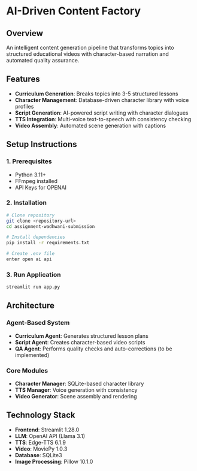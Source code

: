 # AI-Driven Content Factory

## Overview
An intelligent content generation pipeline that transforms topics into structured educational videos with character-based narration and automated quality assurance.

## Features
- **Curriculum Generation**: Breaks topics into 3-5 structured lessons
- **Character Management**: Database-driven character library with voice profiles
- **Script Generation**: AI-powered script writing with character dialogues
- **TTS Integration**: Multi-voice text-to-speech with consistency checking
- **Video Assembly**: Automated scene generation with captions

## Setup Instructions

### 1. Prerequisites
- Python 3.11+
- FFmpeg installed
- API Keys for OPENAI

### 2. Installation
```bash
# Clone repository
git clone <repository-url>
cd assignment-wadhwani-submission

# Install dependencies
pip install -r requirements.txt

# Create .env file
enter open ai api
```

### 3. Run Application
```bash
streamlit run app.py
```

## Architecture

### Agent-Based System
- **Curriculum Agent**: Generates structured lesson plans
- **Script Agent**: Creates character-based video scripts
- **QA Agent**: Performs quality checks and auto-corrections (to be implemented)

### Core Modules
- **Character Manager**: SQLite-based character library
- **TTS Manager**: Voice generation with consistency
- **Video Generator**: Scene assembly and rendering

## Technology Stack
- **Frontend**: Streamlit 1.28.0
- **LLM**: OpenAI API (Llama 3.1)
- **TTS**: Edge-TTS 6.1.9
- **Video**: MoviePy 1.0.3
- **Database**: SQLite3
- **Image Processing**: Pillow 10.1.0




